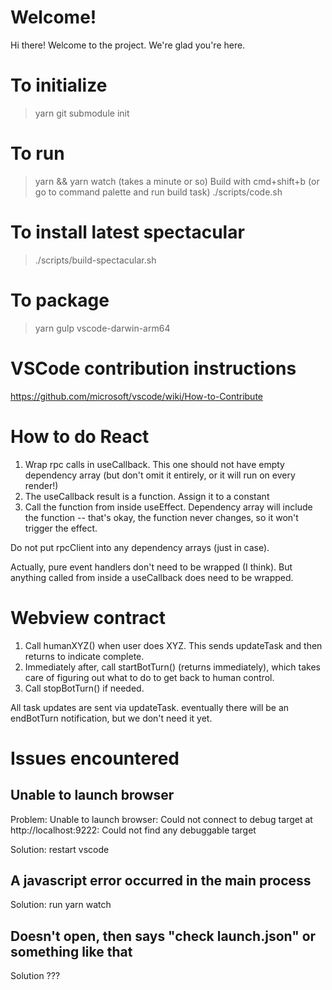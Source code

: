 # Welcome!

Hi there! Welcome to the project. We're glad you're here.

# To initialize

> yarn
> git submodule init

# To run

> yarn && yarn watch (takes a minute or so)
> Build with cmd+shift+b (or go to command palette and run build task)
> ./scripts/code.sh

# To install latest spectacular

> ./scripts/build-spectacular.sh

# To package

> yarn gulp vscode-darwin-arm64

# VSCode contribution instructions

https://github.com/microsoft/vscode/wiki/How-to-Contribute

# How to do React

1. Wrap rpc calls in useCallback. This one should not have empty dependency array (but don't omit it entirely, or it will run on every render!)
2. The useCallback result is a function. Assign it to a constant
3. Call the function from inside useEffect. Dependency array will include the function -- that's okay, the function never changes, so it won't trigger the effect.

Do not put rpcClient into any dependency arrays (just in case).

Actually, pure event handlers don't need to be wrapped (I think). But anything called from inside a useCallback does need to be wrapped.

# Webview contract

1. Call humanXYZ() when user does XYZ. This sends updateTask and then returns to indicate complete.
2. Immediately after, call startBotTurn() (returns immediately), which takes care of figuring out what to do to get back to human control.
3. Call stopBotTurn() if needed.

All task updates are sent via updateTask. eventually there will be an endBotTurn notification, but we don't need it yet.

# Issues encountered

## Unable to launch browser

Problem: Unable to launch browser: Could not connect to debug target at http://localhost:9222: Could not find any debuggable target

Solution: restart vscode

## A javascript error occurred in the main process

Solution: run yarn watch

## Doesn't open, then says "check launch.json" or something like that

Solution ???
